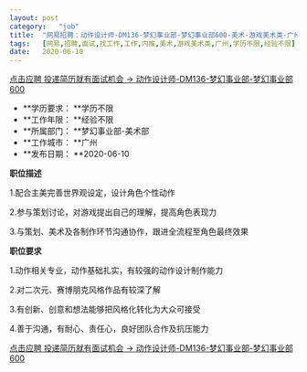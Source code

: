 ```yaml
---
layout:	post
category:	"job"
title:	"网易招聘：动作设计师-DM136-梦幻事业部-梦幻事业部600-美术-游戏美术类-广州学历不限经验不限"
tags:	[网易,招聘,面试,找工作,工作,内推,美术,游戏美术类,广州,学历不限,经验不限]
date:	2020-06-10
---
```


[点击应聘 投递简历就有面试机会 ->  动作设计师-DM136-梦幻事业部-梦幻事业部600](http://mobile.bole.netease.com/bole/boleDetail?id=22266&employeeId=346f03c3cda5f04c&key=all)



- **学历要求： **学历不限
- **工作年限： **经验不限
- **所属部门： **梦幻事业部-美术部
- **工作城市： **广州
- **发布日期： **2020-06-10



**职位描述**

1.配合主美完善世界观设定，设计角色个性动作

2.参与策划讨论，对游戏提出自己的理解，提高角色表现力

3.与策划、美术及各制作环节沟通协作，跟进全流程至角色最终效果



**职位要求**

1.动作相关专业，动作基础扎实，有较强的动作设计制作能力

2.对二次元、赛博朋克风格作品有较深了解

3.有创新、创意和想法能够把风格化转化为大众可接受

4.善于沟通，有耐心、责任心，良好团队合作及抗压能力



[点击应聘 投递简历就有面试机会 ->  动作设计师-DM136-梦幻事业部-梦幻事业部600](http://mobile.bole.netease.com/bole/boleDetail?id=22266&employeeId=346f03c3cda5f04c&key=all)